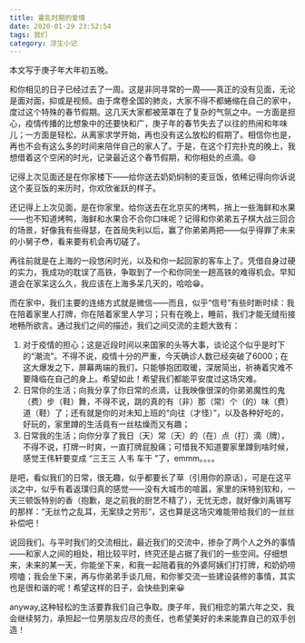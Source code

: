 ```yaml
---
title: 霍乱时期的爱情
date: 2020-01-29 23:52:54
tags: 我们
category: 浮生小记
---
```

本文写于庚子年大年初五晚。<br>

和你相见的日子已经过去了一周。这是非同寻常的一周——真正的没有见面，无论是面对面，抑或是视频。由于席卷全国的肺炎，大家不得不都蜷缩在自己的家中，度过这个特殊的春节假期。这几天大家都被笼罩在了复杂的气氛之中。一方面是担心，疫情传播的比想象中的还要快和广，庚子年的春节失去了以往的热闹和年味儿；一方面是轻松，从离家求学开始，再也没有这么放松的假期了。相信你也是，再也不会有这么多的时间来陪伴自己的家人了。于是，在这个打完扑克的晚上，我想借着这个空闲的时光，记录最近这个春节假期，和你相处的点滴。😄<br>

记得上次见面还是在你家楼下——给你送去奶奶焖制的麦豆饭，依稀记得向你诉说这个麦豆饭的来历时，你欢欣雀跃的样子。<br>

还记得上上次见面，是在你家里。给你送去在北京买的烤鸭，捎上一些海鲜和水果——也不知道烤鸭，海鲜和水果合不合你口味呢？记得和你弟弟五子棋大战三回合的场景，好像我有些得瑟，在首局失利以后，赢了你弟弟两把——似乎得罪了未来的小舅子😳，看来要有机会再切磋了。<br>

再往前就是在上海的一段悠闲时光，以及和你一起回家的客车上了。凭借自身过硬的实力，我成功的耽误了高铁，争取到了一个和你同坐一趟高铁的难得机会。早知道会在家呆这么久，我应该在上海多呆几天的，哈哈😁。<br>

而在家中，我们主要的连络方式就是微信——而且，似乎“信号”有些时断时续：我在陪着家里人打牌，你在陪着家里人学习；只有在晚上，睡前，我们才能无缝衔接地畅所欲言。通过我们之间的描述，我们之间交流的主题大致有：

1. 对于疫情的担心；这是近段时间以来国家的头等大事，谈论这个似乎是时下的“潮流”。不得不说，疫情十分的严重，今天确诊人数已经突破了6000；在这大爆发之下，屏幕两端的我们，只能够抱团取暖，深居简出，祈祷着灾难不要降临在自己的身上。希望如此！希望我们都能平安度过这场灾难。
2. 日常你的生活；向我分享了你日常的点滴，让我映像很深的你弟弟魔性的鬼（费）步（鞋）舞，不得不说，跳的真的有（非）那（常）个（的）味（费）道（鞋）了；还有就是你的对未知上班的“向往（才怪）”，以及各种好吃的，好玩的，家里蹲的生活竟有一丝枯燥而又有趣；
3. 日常我的生活；向你分享了我日（天）常（天）的（在）点（打）滴（牌），不得不说，打牌一时爽，一直打牌屁股痛；可惜我不知道要家里蹲到啥时候，感觉王伟轩要变成 “三王三 人韦 车干 ”了，emmm。。。。<br>

是吧，看似我们的日常，很无趣，似乎都要长了草（引用你的原话），可是在这平淡之中，似乎有着返璞归真的感觉——没有大城市的喧嚣，家里的床特别软和，一天三顿饭特别的香（抱歉，是之前我的厨艺不精了），无忧无虑，就好像刘禹锡写的那样：“无丝竹之乱耳，无案牍之劳形”，这也算是这场灾难能带给我们的一丝丝补偿吧！<br>

说回我们。与平时我们的交流相比，最近我们的交流中，掺杂了两个人之外的事情——和家人之间的相处，相比较平时，终究还是占据了我们的一些空间。仔细想来，未来的某一天，你能坐下来，和我一起陪着我的外婆阿姨们打打牌，和奶奶唠唠嗑；我会坐下来，再与你弟弟手谈几局，和你爹交流一些建设装修的事情，其实也是很和谐的呢！希望这样的日子，会快些到来😀<br>

anyway,这种轻松的生活要靠我们自己争取。庚子年，我们相恋的第六年之交，我会继续努力，承担起一位男朋友应尽的责任，也希望美好的未来能靠自己的双手创造！<br>


